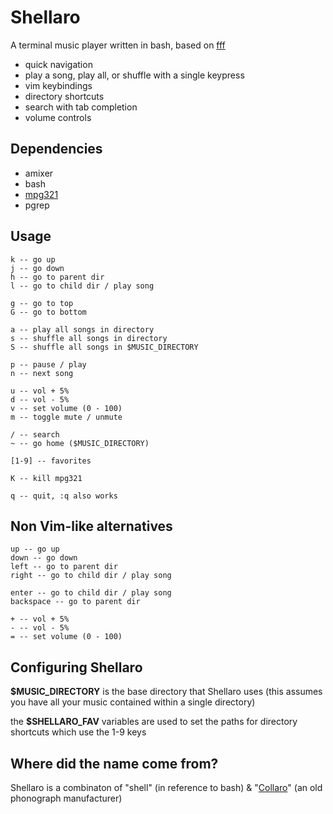 # Shellaro

A terminal music player written in bash, based on [fff](https://github.com/dylanaraps/fff)

- quick navigation
- play a song, play all, or shuffle with a single keypress
- vim keybindings
- directory shortcuts
- search with tab completion
- volume controls

## Dependencies

- amixer
- bash
- [mpg321](http://mpg321.sourceforge.net/)
- pgrep

## Usage

```
k -- go up
j -- go down
h -- go to parent dir
l -- go to child dir / play song

g -- go to top
G -- go to bottom

a -- play all songs in directory
s -- shuffle all songs in directory
S -- shuffle all songs in $MUSIC_DIRECTORY

p -- pause / play
n -- next song

u -- vol + 5%
d -- vol - 5%
v -- set volume (0 - 100)
m -- toggle mute / unmute

/ -- search
~ -- go home ($MUSIC_DIRECTORY)

[1-9] -- favorites

K -- kill mpg321

q -- quit, :q also works
```

## Non Vim-like alternatives

```
up -- go up
down -- go down
left -- go to parent dir
right -- go to child dir / play song

enter -- go to child dir / play song
backspace -- go to parent dir

+ -- vol + 5%
- -- vol - 5%
= -- set volume (0 - 100)
```

## Configuring Shellaro

**$MUSIC_DIRECTORY** is the base directory that Shellaro uses (this assumes you have all your music contained within a single directory)

the **$SHELLARO_FAV** variables are used to set the paths for directory shortcuts which use the 1-9 keys

## Where did the name come from?

Shellaro is a combinaton of "shell" (in reference to bash) & "[Collaro](https://en.wikipedia.org/wiki/Collaro)" (an old phonograph manufacturer)
